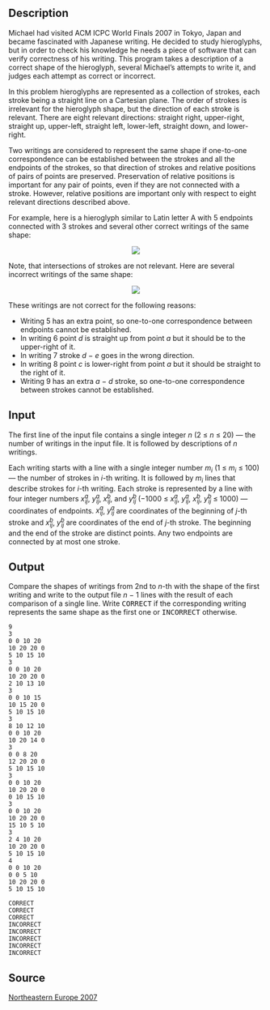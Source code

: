 <h2>Description</h2><p>Michael had visited ACM ICPC World Finals 2007 in Tokyo, Japan and became fascinated with Japanese writing. He decided to study hieroglyphs, but in order to check his knowledge he needs a piece of software that can verify correctness of his writing. This program takes a description of a correct shape of the hieroglyph, several Michael’s attempts to write it, and judges each attempt as correct or incorrect.</p><p>In this problem hieroglyphs are represented as a collection of strokes, each stroke being a straight line on a Cartesian plane. The order of strokes is irrelevant for the hieroglyph shape, but the direction of each stroke is relevant. There are eight relevant directions: straight right, upper-right, straight up, upper-left, straight left, lower-left, straight down, and lower-right.</p><p>Two writings are considered to represent the same shape if one-to-one correspondence can be established between the strokes and all the endpoints of the strokes, so that direction of strokes and relative positions of pairs of points are preserved. Preservation of relative positions is important for any pair of points, even if they are not connected with a stroke. However, relative positions are important only with respect to eight relevant directions described above.</p><p>For example, here is a hieroglyph similar to Latin letter A with 5 endpoints connected with 3 strokes and several other correct writings of the same shape:</p><div align="center"><img src="images/3573_1.gif"></div><p>Note, that intersections of strokes are not relevant. Here are several incorrect writings of the same shape:</p><div align="center"><img src="images/3573_2.gif"></div><p>These writings are not correct for the following reasons:</p><ul><li>Writing 5 has an extra point, so one-to-one correspondence between endpoints cannot be established.</li><li>In writing 6 point <i>d</i> is straight up from point <i>a</i> but it should be to the upper-right of it.</li><li>In writing 7 stroke <i>d</i> − <i>e</i> goes in the wrong direction.</li><li>In writing 8 point <i>c</i> is lower-right from point <i>a</i> but it should be straight to the right of it.</li><li>Writing 9 has an extra <i>a</i> − <i>d</i> stroke, so one-to-one correspondence between strokes cannot be established.</li></ul><h2>Input</h2><p>The first line of the input file contains a single integer <i>n</i> (2 ≤ <i>n</i> ≤ 20) — the number of writings in the input file. It is followed by descriptions of <i>n</i> writings.</p><p>Each writing starts with a line with a single integer number <i>m<sub>i</sub></i> (1 ≤ <i>m<sub>i</sub></i> ≤ 100) — the number of strokes in <i>i</i>-th writing. It is followed by <i>m<sub>i</sub></i> lines that describe strokes for <i>i</i>-th writing. Each stroke is represented by a line with four integer numbers <i>x<sup>a</sup><sub style="margin-left: -1ex;">ij</sub></i>, <i>y<sup>a</sup><sub style="margin-left: -1ex;">ij</sub></i>, <i>x<sup>b</sup><sub style="margin-left: -1ex;">ij</sub></i>, and <i>y<sup>b</sup><sub style="margin-left: -1ex;">ij</sub></i> (−1000 ≤ <i>x<sup>a</sup><sub style="margin-left: -1ex;">ij</sub></i>, <i>y<sup>a</sup><sub style="margin-left: -1ex;">ij</sub></i>, <i>x<sup>b</sup><sub style="margin-left: -1ex;">ij</sub></i>, <i>y<sup>b</sup><sub style="margin-left: -1ex;">ij</sub></i> ≤ 1000) — coordinates of endpoints. <i>x<sup>a</sup><sub style="margin-left: -1ex;">ij</sub></i>, <i>y<sup>a</sup><sub style="margin-left: -1ex;">ij</sub></i> are coordinates of the beginning of <i>j</i>-th stroke and <i>x<sup>b</sup><sub style="margin-left: -1ex;">ij</sub></i>, <i>y<sup>b</sup><sub style="margin-left: -1ex;">ij</sub></i> are coordinates of the end of <i>j</i>-th stroke. The beginning and the end of the stroke are distinct points. Any two endpoints are connected by at most one stroke.</p><h2>Output</h2><p>Compare the shapes of writings from 2nd to <i>n</i>-th with the shape of the first writing and write to the output file <i>n</i> − 1 lines with the result of each comparison of a single line. Write <tt>CORRECT</tt> if the corresponding writing represents the same shape as the first one or <tt>INCORRECT</tt> otherwise.</p><pre><code class="language-input1">9
3
0 0 10 20
10 20 20 0
5 10 15 10
3
0 0 10 20
10 20 20 0
2 10 13 10
3
0 0 10 15
10 15 20 0
5 10 15 10
3
8 10 12 10
0 0 10 20
10 20 14 0
3
0 0 8 20
12 20 20 0
5 10 15 10
3
0 0 10 20
10 20 20 0
0 10 15 10
3
0 0 10 20
10 20 20 0
15 10 5 10
3
2 4 10 20
10 20 20 0
5 10 15 10
4
0 0 10 20
0 0 5 10
10 20 20 0
5 10 15 10</code></pre><pre><code class="language-output1">CORRECT
CORRECT
CORRECT
INCORRECT
INCORRECT
INCORRECT
INCORRECT
INCORRECT</code></pre><h2>Source</h2><a href="searchproblem?field=source&amp;key=Northeastern+Europe+2007">Northeastern Europe 2007</a>